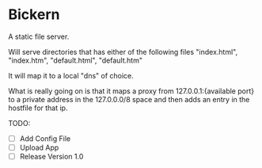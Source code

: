 # Bickern
A static file server.

Will serve directories that has either of the following files
"index.html",
"index.htm",
"default.html",
"default.htm"

It will map it to a local "dns" of choice.

What is really going on is that it maps a proxy from 127.0.0.1:{available port} to a private address in the 127.0.0.0/8 space
and then adds an entry in the hostfile for that ip.

TODO:
- [ ] Add Config File
- [ ] Upload App
- [ ] Release Version 1.0
